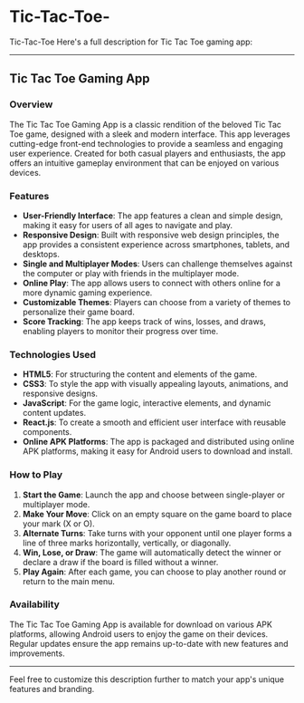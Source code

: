 # Tic-Tac-Toe-
Tic-Tac-Toe
Here's a full description for Tic Tac Toe gaming app:

---

## Tic Tac Toe Gaming App

### Overview

The Tic Tac Toe Gaming App is a classic rendition of the beloved Tic Tac Toe game, designed with a sleek and modern interface. This app leverages cutting-edge front-end technologies to provide a seamless and engaging user experience. Created for both casual players and enthusiasts, the app offers an intuitive gameplay environment that can be enjoyed on various devices.

### Features

- **User-Friendly Interface**: The app features a clean and simple design, making it easy for users of all ages to navigate and play.
- **Responsive Design**: Built with responsive web design principles, the app provides a consistent experience across smartphones, tablets, and desktops.
- **Single and Multiplayer Modes**: Users can challenge themselves against the computer or play with friends in the multiplayer mode.
- **Online Play**: The app allows users to connect with others online for a more dynamic gaming experience.
- **Customizable Themes**: Players can choose from a variety of themes to personalize their game board.
- **Score Tracking**: The app keeps track of wins, losses, and draws, enabling players to monitor their progress over time.

### Technologies Used

- **HTML5**: For structuring the content and elements of the game.
- **CSS3**: To style the app with visually appealing layouts, animations, and responsive designs.
- **JavaScript**: For the game logic, interactive elements, and dynamic content updates.
- **React.js**: To create a smooth and efficient user interface with reusable components.
- **Online APK Platforms**: The app is packaged and distributed using online APK platforms, making it easy for Android users to download and install.

### How to Play

1. **Start the Game**: Launch the app and choose between single-player or multiplayer mode.
2. **Make Your Move**: Click on an empty square on the game board to place your mark (X or O).
3. **Alternate Turns**: Take turns with your opponent until one player forms a line of three marks horizontally, vertically, or diagonally.
4. **Win, Lose, or Draw**: The game will automatically detect the winner or declare a draw if the board is filled without a winner.
5. **Play Again**: After each game, you can choose to play another round or return to the main menu.

### Availability

The Tic Tac Toe Gaming App is available for download on various APK platforms, allowing Android users to enjoy the game on their devices. Regular updates ensure the app remains up-to-date with new features and improvements.

---

Feel free to customize this description further to match your app's unique features and branding.
